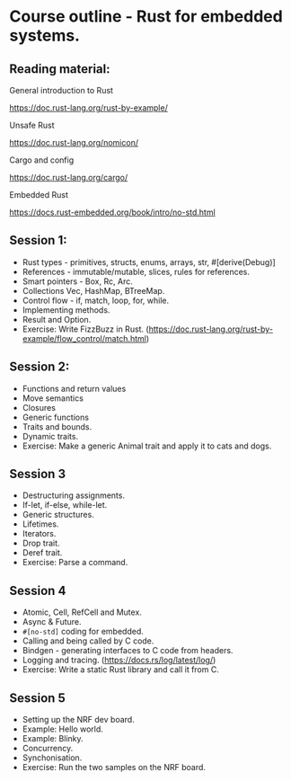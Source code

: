 # Course outline - Rust for embedded systems.

## Reading material:

General introduction to Rust

https://doc.rust-lang.org/rust-by-example/

Unsafe Rust

https://doc.rust-lang.org/nomicon/

Cargo and config

https://doc.rust-lang.org/cargo/

Embedded Rust

https://docs.rust-embedded.org/book/intro/no-std.html


## Session 1:

* Rust types - primitives, structs, enums, arrays, str, #[derive(Debug)]
* References - immutable/mutable, slices, rules for references.
* Smart pointers - Box, Rc, Arc.
* Collections Vec, HashMap, BTreeMap.
* Control flow - if, match, loop, for, while.
* Implementing methods.
* Result and Option.
* Exercise: Write FizzBuzz in Rust. (https://doc.rust-lang.org/rust-by-example/flow_control/match.html)

## Session 2:

* Functions and return values
* Move semantics
* Closures
* Generic functions
* Traits and bounds.
* Dynamic traits.
* Exercise: Make a generic Animal trait and apply it to cats and dogs.

## Session 3

* Destructuring assignments.
* If-let, if-else, while-let.
* Generic structures.
* Lifetimes.
* Iterators.
* Drop trait.
* Deref trait.
* Exercise: Parse a command.

## Session 4

* Atomic, Cell, RefCell and Mutex.
* Async & Future.
* `#[no-std]` coding for embedded.
* Calling and being called by C code.
* Bindgen - generating interfaces to C code from headers.
* Logging and tracing. (https://docs.rs/log/latest/log/)
* Exercise: Write a static Rust library and call it from C.

## Session 5

* Setting up the NRF dev board.
* Example: Hello world.
* Example: Blinky.
* Concurrency.
* Synchonisation.
* Exercise: Run the two samples on the NRF board.

